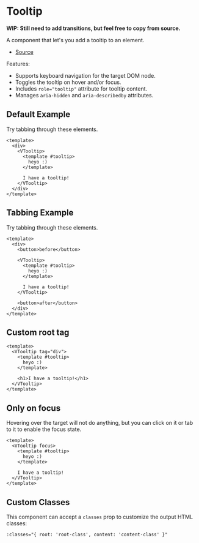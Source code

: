 # Tooltip

**WIP: Still need to add transitions, but feel free to copy from source.**

A component that let's you add a tooltip to an element.

- [Source](https://github.com/AustinGil/vuetensils/blob/master/src/components/VTooltip/VTooltip.vue)

Features:
- Supports keyboard navigation for the target DOM node.
- Toggles the tooltip on hover and/or focus.
- Includes `role="tooltip"` attribute for tooltip content.
- Manages `aria-hidden` and `aria-describedby` attributes.

## Default Example

Try tabbing through these elements.

```vue live
<template>
  <div>
    <VTooltip>
      <template #tooltip>
        heyo :)
      </template>

      I have a tooltip!
    </VTooltip>
  </div>
</template>
```

## Tabbing Example

Try tabbing through these elements.

```vue live
<template>
  <div>
    <button>before</button>

    <VTooltip>
      <template #tooltip>
        heyo :)
      </template>

      I have a tooltip!
    </VTooltip>

    <button>after</button>
  </div>
</template>
```

## Custom root tag

```vue live
<template>
  <VTooltip tag="div">
    <template #tooltip>
      heyo :)
    </template>

    <h1>I have a tooltip!</h1>
  </VTooltip>
</template>
```

## Only on focus

Hovering over the target will not do anything, but you can click on it or tab to it to enable the focus state.

```vue live
<template>
  <VTooltip focus>
    <template #tooltip>
      heyo :)
    </template>

    I have a tooltip!
  </VTooltip>
</template>
```


## Custom Classes

This component can accept a `classes` prop to customize the output HTML classes:

```
:classes="{ root: 'root-class', content: 'content-class' }"
```
